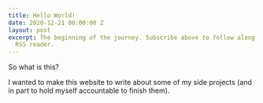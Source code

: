 ```yaml
---
title: Hello World!
date: 2020-12-21 00:00:00 Z
layout: post
excerpt: The beginning of the journey. Subscribe above to follow along with your favorite
  RSS reader.
---
```


So what is this? 

I wanted to make this website to write about some of my side projects (and in part to hold myself accountable to finish them).